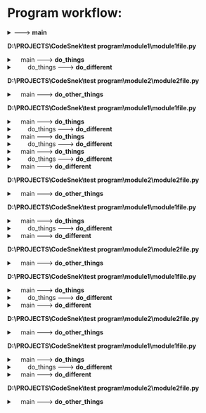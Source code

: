 # Program workflow:

<details>
<summary><module> ---> <b>main</b></summary>

This is a docstring lalala
tralala
</details>

**D:\PROJECTS\CodeSnek\test program\module1\module1file.py**

<details>
<summary>&nbsp&nbsp&nbsp&nbspmain ---> <b>do_things</b></summary>

woah boi is that a docstring?
</details>


<details>
<summary>&nbsp&nbsp&nbsp&nbsp&nbsp&nbsp&nbsp&nbspdo_things ---> <b>do_different</b></summary>


</details>

**D:\PROJECTS\CodeSnek\test program\module2\module2file.py**

<details>
<summary>&nbsp&nbsp&nbsp&nbspmain ---> <b>do_other_things</b></summary>


</details>

**D:\PROJECTS\CodeSnek\test program\module1\module1file.py**

<details>
<summary>&nbsp&nbsp&nbsp&nbspmain ---> <b>do_things</b></summary>

woah boi is that a docstring?
</details>


<details>
<summary>&nbsp&nbsp&nbsp&nbsp&nbsp&nbsp&nbsp&nbspdo_things ---> <b>do_different</b></summary>


</details>


<details>
<summary>&nbsp&nbsp&nbsp&nbspmain ---> <b>do_things</b></summary>

woah boi is that a docstring?
</details>


<details>
<summary>&nbsp&nbsp&nbsp&nbsp&nbsp&nbsp&nbsp&nbspdo_things ---> <b>do_different</b></summary>


</details>


<details>
<summary>&nbsp&nbsp&nbsp&nbspmain ---> <b>do_things</b></summary>

woah boi is that a docstring?
</details>


<details>
<summary>&nbsp&nbsp&nbsp&nbsp&nbsp&nbsp&nbsp&nbspdo_things ---> <b>do_different</b></summary>


</details>


<details>
<summary>&nbsp&nbsp&nbsp&nbspmain ---> <b>do_different</b></summary>


</details>

**D:\PROJECTS\CodeSnek\test program\module2\module2file.py**

<details>
<summary>&nbsp&nbsp&nbsp&nbspmain ---> <b>do_other_things</b></summary>


</details>

**D:\PROJECTS\CodeSnek\test program\module1\module1file.py**

<details>
<summary>&nbsp&nbsp&nbsp&nbspmain ---> <b>do_things</b></summary>

woah boi is that a docstring?
</details>


<details>
<summary>&nbsp&nbsp&nbsp&nbsp&nbsp&nbsp&nbsp&nbspdo_things ---> <b>do_different</b></summary>


</details>


<details>
<summary>&nbsp&nbsp&nbsp&nbspmain ---> <b>do_different</b></summary>


</details>

**D:\PROJECTS\CodeSnek\test program\module2\module2file.py**

<details>
<summary>&nbsp&nbsp&nbsp&nbspmain ---> <b>do_other_things</b></summary>


</details>

**D:\PROJECTS\CodeSnek\test program\module1\module1file.py**

<details>
<summary>&nbsp&nbsp&nbsp&nbspmain ---> <b>do_things</b></summary>

woah boi is that a docstring?
</details>


<details>
<summary>&nbsp&nbsp&nbsp&nbsp&nbsp&nbsp&nbsp&nbspdo_things ---> <b>do_different</b></summary>


</details>


<details>
<summary>&nbsp&nbsp&nbsp&nbspmain ---> <b>do_different</b></summary>


</details>

**D:\PROJECTS\CodeSnek\test program\module2\module2file.py**

<details>
<summary>&nbsp&nbsp&nbsp&nbspmain ---> <b>do_other_things</b></summary>


</details>

**D:\PROJECTS\CodeSnek\test program\module1\module1file.py**

<details>
<summary>&nbsp&nbsp&nbsp&nbspmain ---> <b>do_things</b></summary>

woah boi is that a docstring?
</details>


<details>
<summary>&nbsp&nbsp&nbsp&nbsp&nbsp&nbsp&nbsp&nbspdo_things ---> <b>do_different</b></summary>


</details>


<details>
<summary>&nbsp&nbsp&nbsp&nbspmain ---> <b>do_different</b></summary>


</details>

**D:\PROJECTS\CodeSnek\test program\module2\module2file.py**

<details>
<summary>&nbsp&nbsp&nbsp&nbspmain ---> <b>do_other_things</b></summary>


</details>

